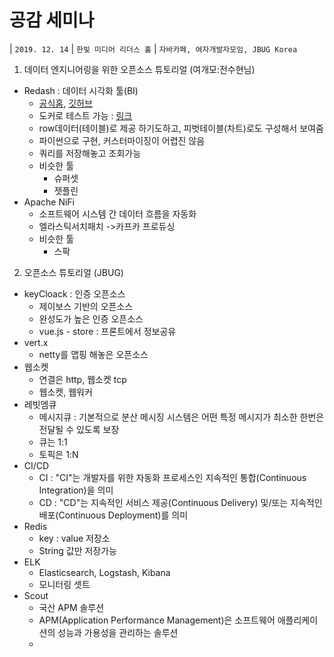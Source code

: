 공감 세미나
================
| ```2019. 12. 14```
| ```한빛 미디어 리더스 홀```
| ```자바카페, 여자개발자모임, JBUG Korea ```

1. 데이터 엔지니어링을 위한 오픈소스 튜토리얼 (여개모:전수현님)
  * Redash : 데이터 시각화 툴(BI)
    * [공식홈](https://redash.io/), [깃허브](https://github.com/getredash/redash)
    * 도커로 테스트 가능 : [링크](https://redash.io/help/open-source/setup#docker)
    * row데이터(테이블)로 제공 하기도하고, 피벗테이블(차트)로도 구성해서 보여줌
    * 파이썬으로 구현, 커스터마이징이 어렵진 않음
    * 쿼리를 저장해놓고 조회가능
    * 비슷한 툴
      * 슈퍼셋
      * 젯플린
  * Apache NiFi
    * 소프트웨어 시스템 간 데이터 흐름을 자동화
    * 엘라스틱서치패치 ->카프카 프로듀싱
    * 비슷한 툴
      * 스팍
2. 오픈소스 튜토리얼 (JBUG)
  * keyCloack : 인증 오픈소스
    * 제이보스 기반의 오픈소스
    * 완성도가 높은 인증 오픈소스
    * vue.js - store : 프론트에서 정보공유
  * vert.x
    * netty를 맵핑 해놓은 오픈소스
  * 웹소켓
    * 연결은 http, 웹소켓 tcp
    * 웹소켓, 웹워커
  * 레빗엠큐
    * 메시지큐 : 기본적으로 분산 메시징 시스템은 어떤 특정 메시지가 최소한 한번은 전달될 수 있도록 보장
    * 큐는 1:1
    * 토픽은 1:N
  * CI/CD
    * CI : "CI"는 개발자를 위한 자동화 프로세스인 지속적인 통합(Continuous Integration)을 의미
    * CD : "CD"는 지속적인 서비스 제공(Continuous Delivery) 및/또는 지속적인 배포(Continuous Deployment)를 의미
  * Redis
    * key : value 저장소
    * String 값만 저장가능
  * ELK
    * Elasticsearch, Logstash, Kibana
    * 모니터링 셋트
  * Scout
    * 국산 APM 솔루션
    * APM(Application Performance Management)은 소프트웨어 애플리케이션의 성능과 가용성을 관리하는 솔루션
    * 
